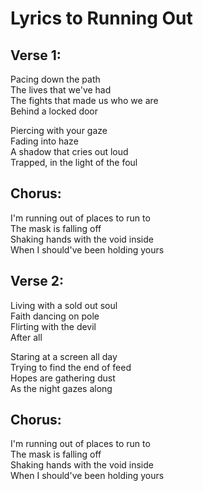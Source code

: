 # Lyrics to Running Out

## Verse 1:
Pacing down the path  
The lives that we've had  
The fights that made us who we are  
Behind a locked door

Piercing with your gaze  
Fading into haze  
A shadow that cries out loud  
Trapped, in the light of the foul

## Chorus:
I'm running out of places to run to  
The mask is falling off  
Shaking hands with the void inside  
When I should've been holding yours

## Verse 2:
Living with a sold out soul  
Faith dancing on pole  
Flirting with the devil  
After all

Staring at a screen all day  
Trying to find the end of feed  
Hopes are gathering dust  
As the night gazes along

## Chorus:
I'm running out of places to run to  
The mask is falling off  
Shaking hands with the void inside  
When I should've been holding yours
